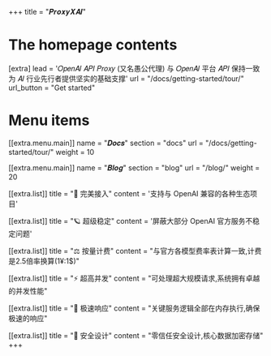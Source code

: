 +++
title = "𝑷𝒓𝒐𝒙𝒚𝑿𝑨𝑰"

# The homepage contents
[extra]
lead = '𝑂𝑝𝑒𝑛𝐴𝐼 𝐴𝑃𝐼 𝑃𝑟𝑜𝑥𝑦 (又名愚公代理) 与 𝑂𝑝𝑒𝑛𝐴𝐼 平台 𝐴𝑃𝐼 保持一致<br>为 𝐴𝐼 行业先行者提供坚实的基础支撑'
url = "/docs/getting-started/tour/"
url_button = "Get started"

# Menu items
[[extra.menu.main]]
name = "𝑫𝒐𝒄𝒔"
section = "docs"
url = "/docs/getting-started/tour/"
weight = 10

[[extra.menu.main]]
name = "𝑩𝒍𝒐𝒈"
section = "blog"
url = "/blog/"
weight = 20

[[extra.list]]
title = "🔋 完美接入"
content = '支持与 OpenAI 兼容的各种生态项目'

[[extra.list]]
title = "🪐 超级稳定"
content = '屏蔽大部分 OpenAI 官方服务不稳定问题'

[[extra.list]]
title = "⚖️  按量计费"
content = "与官方各模型费率表计算一致,计费是2.5倍率换算(1¥:1$)"

[[extra.list]]
title = "⚡️ 超高并发"
content = "可处理超大规模请求,系统拥有卓越的并发性能"

[[extra.list]]
title = "🚀️ 极速响应"
content = "关键服务逻辑全部在内存执行,确保极速的响应"

[[extra.list]]
title = "🚦 安全设计"
content = "零信任安全设计,核心数据加密存储"
+++
